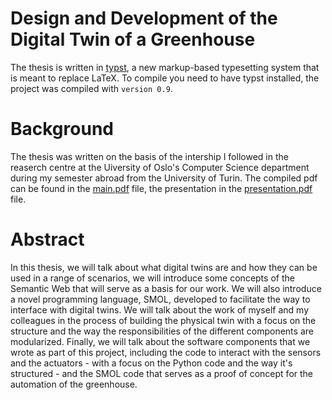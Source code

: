 # Design and Development of the Digital Twin of a Greenhouse

The thesis is written in [typst](https://github.com/typst/typst), a new markup-based typesetting system that is meant to replace LaTeX. To compile you need to have typst installed, the project was compiled with `version 0.9`.

# Background

The thesis was written on the basis of the intership I followed in the reaserch centre at the Uiversity of Oslo's Computer Science department during my semester abroad from the University of Turin. The compiled pdf can be found in the [main.pdf](./main.pdf) file, the presentation in the [presentation.pdf](./presentation.pdf) file.

# Abstract

In this thesis, we will talk about what digital twins are and how they can be used in a range of scenarios, we will introduce some concepts of the Semantic Web that will serve as a basis for our work. We will also introduce a novel programming language, SMOL, developed to facilitate the way to interface with digital twins. We will talk about the work of myself and my colleagues in the process of building the physical twin with a focus on the structure and the way the responsibilities of the different components are modularized. Finally, we will talk about the software components that we wrote as part of this project, including the code to interact with the sensors and the actuators - with a focus on the Python code and the way it's structured - and the SMOL code that serves as a proof of concept for the automation of the greenhouse.
